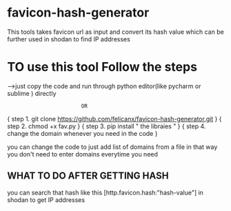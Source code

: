 # favicon-hash-generator
This tools takes favicon url as input and convert its hash value which can be further used in shodan to find IP addresses

# TO use this tool Follow the steps
-->just copy the code and run through python editor(like pycharm or sublime ) directly

                            OR
                            
{ step 1. git clone https://github.com/felicanx/favicon-hash-generator.git } 
{ step 2. chmod +x fav.py }
{ step 3. pip install " the libraies " }
{ step 4. change the domain whenever you need in the code } 

you can change the code to just add list of domains from a file in that way you don't need to enter domains everytime you need

## WHAT TO DO AFTER GETTING HASH 
you can search that hash like this  [http.favicon.hash:"hash-value"] in shodan to get IP addresses
